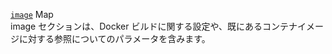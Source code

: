 <div class="separator"></div>

<a id="image" href="#image" class="field">`image`</a> <span class="type">Map</span>  
image セクションは、Docker ビルドに関する設定や、既にあるコンテナイメージに対する参照についてのパラメータを含みます。
